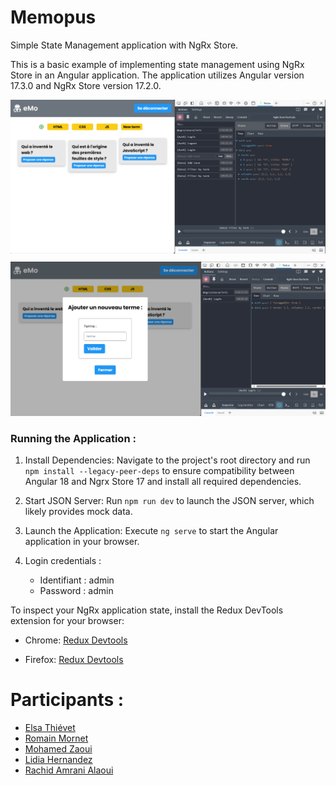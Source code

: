 # Memopus

Simple State Management application with NgRx Store.

This is a basic example of implementing state management using NgRx Store in an Angular application. The application utilizes Angular version 17.3.0 and NgRx Store version 17.2.0.

<div align="center" style="margin: 10px 0">
<img src="./src/assets/screeshot1.PNG" alt="drawing" width="1000"/>
</div>

<div align="center" style="margin: 10px 0">
<img src="./src/assets/screenshot2.PNG" alt="drawing" width="1000"/>
</div>

### Running the Application :

1. Install Dependencies: Navigate to the project's root directory and run `npm install --legacy-peer-deps` to ensure compatibility between Angular 18 and Ngrx Store 17 and install all required dependencies.

2. Start JSON Server: Run `npm run dev` to launch the JSON server, which likely provides mock data.

3. Launch the Application: Execute `ng serve` to start the Angular application in your browser.

4. Login credentials : 
    - Identifiant : admin
    - Password : admin

To inspect your NgRx application state, install the Redux DevTools extension for your browser:

- Chrome: [Redux Devtools](https://chromewebstore.google.com/detail/redux-devtools/lmhkpmbekcpmknklioeibfkpmmfibljd?hl=en)

- Firefox: [Redux Devtools](https://addons.mozilla.org/en-US/firefox/addon/reduxdevtools/)


# Participants : 

- [Elsa Thiévet](https://github.com/3l5a)
- [Romain Mornet](https://github.com/roro3164)
- [Mohamed Zaoui](https://github.com/devbymoz)
- [Lidia Hernandez](https://github.com/Pulga21)
- [Rachid Amrani Alaoui](http://github.com/rachidamrani)
